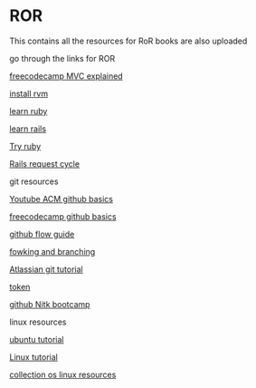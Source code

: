 # ROR
This contains all the resources for RoR
books are also uploaded

go through the links for ROR

[freecodecamp MVC explained](https://www.freecodecamp.org/news/model-view-architecture/)

[install rvm](http://rvm.io/rvm/install)

[learn ruby](https://learnrubythehardway.org/book/)

[learn rails](https://guides.rubyonrails.org/getting_started.html)

[Try ruby](https://try.ruby-lang.org/)

[Rails request cycle](https://longliveruby.com/articles/rails-request-cycle)

git resources

[Youtube ACM github basics](https://www.youtube.com/watch?v=sRrQLCV6urQ)

[freecodecamp github basics](https://www.freecodecamp.org/news/learn-the-basics-of-git-in-under-10-minutes-da548267cc91/)

[github flow guide](https://guides.github.com/introduction/flow/)

[fowking and branching](https://www.pluralsight.com/blog/software-development/the-definitive-guide-to-forks-and-branches-in-git)

[Atlassian git tutorial](https://www.atlassian.com/git/tutorials)

[token](https://github.blog/2020-12-15-token-authentication-requirements-for-git-operations/)

[github Nitk bootcamp](https://docs.google.com/presentation/d/1u85aNAy30-YJnoiGArd9tY-hWNH8BTlAVEo0ADJTX7Y/edit#slide=id.p)

linux resources

[ubuntu tutorial](https://ubuntu.com/tutorials/command-line-for-beginners#1-overview)

[Linux tutorial](https://www.tutorialspoint.com/unix/index.htm)

[collection os linux resources](https://dev.to/abregman/collection-of-linux-resources-3nhk)
